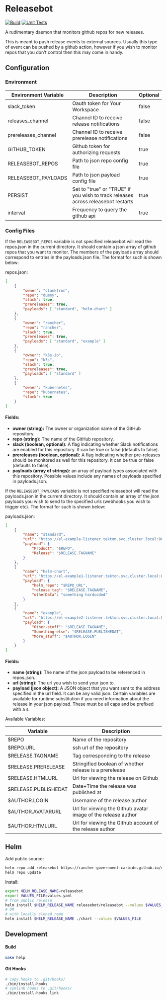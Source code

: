 # Releasebot
[![Build](https://github.com/clanktron/releasebot/actions/workflows/build.yaml/badge.svg)](https://github.com/clanktron/releasebot/actions/workflows/build.yaml)
[![Unit Tests](https://github.com/clanktron/releasebot/actions/workflows/test.yaml/badge.svg)](https://github.com/clanktron/releasebot/actions/workflows/test.yaml)

A rudimentary daemon that monitors github repos for new releases. 

This is meant to push release events to external sources.
Usually this type of event can be pushed by a github action, however if you wish to monitor repos that you don't control then this may come in handy.

## Configuration

### Environment
| Environment Variable  | Description                                                                       | Optional  |
| --------------------  | -----------                                                                       | --------  |
| slack_token           | Oauth token for Your Workspace                                                    | false     |
| releases_channel      | Channel ID to receive release notifications                                       | false     |
| prereleases_channel   | Channel ID to receive prerelease notifications                                    | false     |
| GITHUB_TOKEN          | Github token for authorizing requests                                             | true      |
| RELEASEBOT_REPOS      | Path to json repo config file                                                     | true      |
| RELEASEBOT_PAYLOADS   | Path to json payload config file                                                  | true      |
| PERSIST               | Set to "true" or "TRUE" if you wish to track releases across releasebot restarts  | true      |
| interval              | Frequency to query the github api                                                 | true      |

### Config Files
If the `RELEASEBOT_REPOS` variable is not specified releasebot will read the repos.json in the current directory.
It should contain a json array of github repos that you want to monitor.
The members of the payloads array should correspond to entries in the payloads.json file.
The format for such is shown below:

repos.json:
```repos.json
[
    {
        "owner": "clanktron",
        "repo": "dummy",
        "slack": true,
        "prereleases": true,
        "payloads": [ "standard", "helm-chart" ]
    },
    {
        "owner": "rancher",
        "repo": "rancher",
        "slack": true,
        "prereleases": true,
        "payloads": [ "standard", "example" ]
    },
    {
        "owner": "k3s-io",
        "repo": "k3s",
        "slack": true,
        "prereleases": true,
        "payloads": [ "standard" ]
    },
    {
        "owner": "kubernetes",
        "repo": "kubernetes",
        "slack": true
    }
]
```
#### Fields:
- **owner (string):** The owner or organization name of the GitHub repository.
- **repo (string):** The name of the GitHub repository.
- **slack (boolean, optional):** A flag indicating whether Slack notifications are enabled for this repository. It can be true or false (defaults to false).
- **prereleases (boolean, optional):** A flag indicating whether pre-releases should be monitored as well for this repository. It can be true or false (defaults to false).
- **payloads (array of strings):** an array of payload types associated with this repository. Possible values include any names of payloads specified in payloads.json.

If the `RELEASEBOT_PAYLOADS` variable is not specified releasebot will read the payloads.json in the current directory.
It should contain an array of the json payloads you wish to send to the specified urls (webhooks you wish to trigger etc).
The format for such is shown below:

payloads.json:
```payloads.json
[
    {
        "name": "standard",
        "url": "https://el-example-listener.tekton.svc.cluster.local:8080",
        "payload": {
            "Product": "$REPO",
            "Release": "$RELEASE.TAGNAME"
        }
    },
    {
        "name": "helm-chart",
        "url": "https://el-example1-listener.tekton.svc.cluster.local:8080",
        "payload": {
            "helm_repo": "$REPO_URL",
            "release_tag": "$RELEASE.TAGNAME",
            "otherData": "something hardcoded"
        }
    },
    {
        "name": "example",
        "url": "https://el-example2-listener.tekton.svc.cluster.local:8080",
        "payload": {
            "Other-stuff": "$RELEASE.TAGNAME",
            "Something-else": "$RELEASE.PUBLISHEDAT",
            "More_stuff": "$AUTHOR.LOGIN"
        }
    }
]
```
#### Fields:
- **name (string):** The name of the json payload to be referenced in repos.json.
- **url (string):** The url you wish to send your json to.
- **payload (json object):** A JSON object that you want sent to the address specified in the url field. It can be any valid json. 
Certain variables are available for runtime substitution if you need information about the release in your json payload. 
These must be all caps and be prefixed with a `$`.

Available Variables:

| Variable              | Description
| --------------------  | -----------
| $REPO                  | Name of the repository
| $REPO.URL              | ssh url of the repository
| $RELEASE.TAGNAME       | Tag corresponding to the release
| $RELEASE.PRERELEASE    | Stringified boolean of whether release is a prerelease
| $RELEASE.HTMLURL       | Url for viewing the release on Github
| $RELEASE.PUBLISHEDAT   | Date+Time the release was published at
| $AUTHOR.LOGIN          | Username of the release author
| $AUTHOR.AVATARURL      | Url for viewing the Github avatar image of the release author
| $AUTHOR.HTMLURL        | Url for viewing the Github account of the release author

## Helm

Add public source:
```bash
helm repo add releasebot https://rancher-government-carbide.github.io/releasebot
helm repo update
```

Install:
```bash
export HELM_RELEASE_NAME=releasebot
export VALUES_FILE=values.yaml
# from public release
helm install $HELM_RELEASE_NAME releasebot/releasebot --values $VALUES_FILE
# OR
# with locally cloned repo
helm install $HELM_RELEASE_NAME ./chart --values $VALUES_FILE
```

## Development

#### Build
```bash
make help
```

#### Git Hooks
```bash
# copy hooks to .git/hooks/
./bin/install-hooks
# symlink hooks to .git/hooks/
./bin/install-hooks link
```
